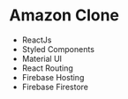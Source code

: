 # Amazon Clone

- ReactJs
- Styled Components
- Material UI
- React Routing
- Firebase Hosting
- Firebase Firestore
